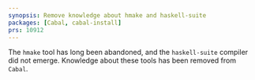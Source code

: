 ```yaml
---
synopsis: Remove knowledge about hmake and haskell-suite
packages: [Cabal, cabal-install]
prs: 10912
---
```


The `hmake` tool has long been abandoned, and the `haskell-suite` compiler did not emerge.
Knowledge about these tools has been removed from `Cabal`.
